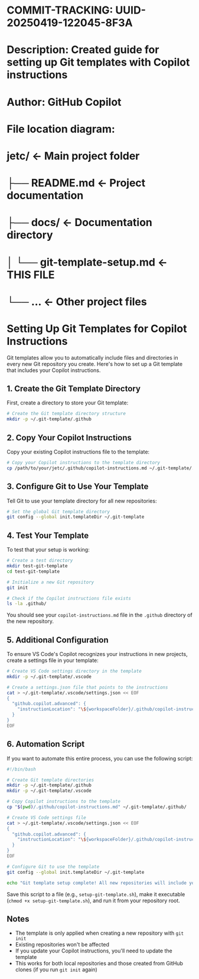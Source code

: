 # COMMIT-TRACKING: UUID-20250419-122045-8F3A
# Description: Created guide for setting up Git templates with Copilot instructions
# Author: GitHub Copilot
#
# File location diagram:
# jetc/                          <- Main project folder
# ├── README.md                  <- Project documentation
# ├── docs/                      <- Documentation directory
# │   └── git-template-setup.md  <- THIS FILE
# └── ...                        <- Other project files

# Setting Up Git Templates for Copilot Instructions

Git templates allow you to automatically include files and directories in every new Git repository you create. Here's how to set up a Git template that includes your Copilot instructions.

## 1. Create the Git Template Directory

First, create a directory to store your Git template:

```bash
# Create the Git template directory structure
mkdir -p ~/.git-template/.github
```

## 2. Copy Your Copilot Instructions

Copy your existing Copilot instructions file to the template:

```bash
# Copy your Copilot instructions to the template directory
cp /path/to/your/jetc/.github/copilot-instructions.md ~/.git-template/.github/
```

## 3. Configure Git to Use Your Template

Tell Git to use your template directory for all new repositories:

```bash
# Set the global Git template directory
git config --global init.templateDir ~/.git-template
```

## 4. Test Your Template

To test that your setup is working:

```bash
# Create a test directory
mkdir test-git-template
cd test-git-template

# Initialize a new Git repository
git init

# Check if the Copilot instructions file exists
ls -la .github/
```

You should see your `copilot-instructions.md` file in the `.github` directory of the new repository.

## 5. Additional Configuration

To ensure VS Code's Copilot recognizes your instructions in new projects, create a settings file in your template:

```bash
# Create VS Code settings directory in the template
mkdir -p ~/.git-template/.vscode

# Create a settings.json file that points to the instructions
cat > ~/.git-template/.vscode/settings.json << EOF
{
  "github.copilot.advanced": {
    "instructionLocation": "\${workspaceFolder}/.github/copilot-instructions.md"
  }
}
EOF
```

## 6. Automation Script

If you want to automate this entire process, you can use the following script:

```bash
#!/bin/bash

# Create Git template directories
mkdir -p ~/.git-template/.github
mkdir -p ~/.git-template/.vscode

# Copy Copilot instructions to the template
cp "$(pwd)/.github/copilot-instructions.md" ~/.git-template/.github/

# Create VS Code settings file
cat > ~/.git-template/.vscode/settings.json << EOF
{
  "github.copilot.advanced": {
    "instructionLocation": "\${workspaceFolder}/.github/copilot-instructions.md"
  }
}
EOF

# Configure Git to use the template
git config --global init.templateDir ~/.git-template

echo "Git template setup complete! All new repositories will include your Copilot instructions."
```

Save this script to a file (e.g., `setup-git-template.sh`), make it executable (`chmod +x setup-git-template.sh`), and run it from your repository root.

## Notes

- The template is only applied when creating a new repository with `git init`
- Existing repositories won't be affected
- If you update your Copilot instructions, you'll need to update the template
- This works for both local repositories and those created from GitHub clones (if you run `git init` again)
